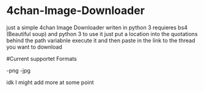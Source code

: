 # 4chan-Image-Downloader
just a simple 4chan Image Downloader writen in python 3
requieres bs4 (Beautiful soup) and python 3 
to use it just put a location into the quotations behind the path variabnle execute it and then paste in the link to the thread you want to download 

#Current supportet Formats 

-png 
-jpg

idk I might add more at some point
